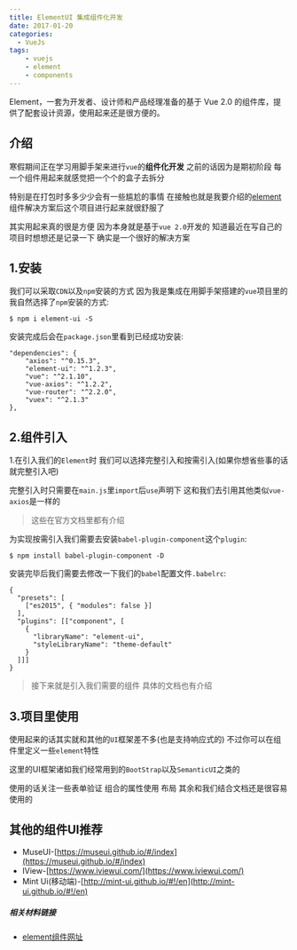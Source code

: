 ```yaml
---
title: ElementUI 集成组件化开发
date: 2017-01-20
categories:
  - VueJs
tags:
    - vuejs
    - element
    - components
---
```

Element，一套为开发者、设计师和产品经理准备的基于 Vue 2.0 的组件库，提供了配套设计资源，使用起来还是很方便的。

## 介绍
寒假期间正在学习用脚手架来进行`vue`的**组件化开发** 之前的话因为是期初阶段 每一个组件用起来就感觉把一个个的盒子去拆分

特别是在打包时多多少少会有一些尴尬的事情 在接触也就是我要介绍的[element](http://element.eleme.io/#/zh-CN/component/installation)组件解决方案后这个项目进行起来就很舒服了

其实用起来真的很是方便 因为本身就是基于`vue 2.0`开发的 知道最近在写自己的项目时想想还是记录一下  确实是一个很好的解决方案
## 1.安装
我们可以采取`CDN`以及`npm`安装的方式
因为我是集成在用脚手架搭建的`vue`项目里的 我自然选择了`npm`安装的方式:
```
$ npm i element-ui -S
```
安装完成后会在`package.json`里看到已经成功安装:
```php?start_inline=1
"dependencies": {
    "axios": "^0.15.3",
    "element-ui": "^1.2.3",
    "vue": "^2.1.10",
    "vue-axios": "^1.2.2",
    "vue-router": "^2.2.0",
    "vuex": "^2.1.3"
},
```
## 2.组件引入
1.在引入我们的`Element`时 我们可以选择完整引入和按需引入(如果你想省些事的话就完整引入吧)

完整引入时只需要在`main.js`里`import`后`use`声明下 这和我们去引用其他类似`vue-axios`是一样的

> 这些在官方文档里都有介绍

为实现按需引入我们需要去安装`babel-plugin-component`这个`plugin`:
```
$ npm install babel-plugin-component -D
```
安装完毕后我们需要去修改一下我们的`babel`配置文件`.babelrc`:
```php?start_inline=1
{
  "presets": [
    ["es2015", { "modules": false }]
  ],
  "plugins": [["component", [
    {
      "libraryName": "element-ui",
      "styleLibraryName": "theme-default"
    }
  ]]]
}
```

> 接下来就是引入我们需要的组件 具体的文档也有介绍

## 3.项目里使用
使用起来的话其实就和其他的`UI`框架差不多(也是支持响应式的) 不过你可以在组件里定义一些`element`特性

这里的UI框架诸如我们经常用到的`BootStrap`以及`SemanticUI`之类的

使用的话关注一些表单验证 组合的属性使用 布局 其余和我们结合文档还是很容易使用的

## 其他的组件UI推荐
- MuseUI-[https://museui.github.io/#/index](https://museui.github.io/#/index)
- IView-[https://www.iviewui.com/](https://www.iviewui.com/)
- Mint Ui(移动端)-[http://mint-ui.github.io/#!/en](http://mint-ui.github.io/#!/en)

##### 相关材料链接
- [element组件网址](http://element.eleme.io/#/zh-CN/component/installation)
